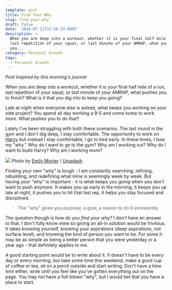 ```yaml
---
template: post
title: Find Your Why
slug: find-your-why
draft: false
date: '2018-07-11T12:18:23.000Z'
description: >-
  When you are deep into a workout, whether it is your final half mile of a run,
  last repetition of your squat, or last minute of your AMRAP, what pushes
  you...
category: Personal Growth
tags:
  - Personal Growth
---
```


*Post inspired by this morning's journal*

When you are deep into a workout, whether it is your final half mile of a run, last repetition of your squat, or last minute of your AMRAP, what pushes you to finish? What is it that you dig into to keep you going?

Late at night when everyone else is asleep, what keeps you working on your side project? You spend all day working a 9-5 and come home to work *more*. What pushes you to do that?

Lately I've been struggling with both these scenarios. The last round in the gym and I don't dig deep, I stay comfortable. The opportunity to work on [Harvy](www.harvy.app) but instead I stay comfortable, I go to bed early. In these times, I lose my "why." Why do I want to go to the gym? Why am I working out? Why do I want to build Harvy? Why am I working more?

![](https://images.unsplash.com/photo-1484069560501-87d72b0c3669?ixlib=rb-0.3.5&amp;q=80&amp;fm=jpg&amp;crop=entropy&amp;cs=tinysrgb&amp;w=1080&amp;fit=max&amp;ixid=eyJhcHBfaWQiOjExNzczfQ&amp;s=8248324d302ce16e516054824000b147)
Photo by [Emily Morter](https://unsplash.com/@emilymorter?utm_source=ghost&amp;utm_medium=referral&amp;utm_campaign=api-credit) / [Unsplash](https://unsplash.com/?utm_source=ghost&amp;utm_medium=referral&amp;utm_campaign=api-credit)

Finding your own "why" is tough - I am constantly searching, refining, rebuilding, and redefining what mine is seemingly week by week. But having your "why" is important - it is what keeps you going when you don't want to push anymore. It wakes you up early in the morning, it keeps you up late at night, it pushes you to hit that last rep, it helps you stay focused and disciplined.

> The "why" gives you purpose, a goal, a reason to do it incessently.

The question though is *how do you find your why?* I don't have an answer to that. I don't fully know mine so giving an all-in solution would be frivilous. It takes knowing yourself, knowing your aspirations (deep aspirations, not surface level), and knowing the kind of person you want to be. For some it may be as simple as being a better person that you were yesterday or a year ago - that definitely applies to me.

A good starting point would be to write about it. It doesn't have to be every day or every morning, but take some time this weekend, make a good cup of coffee or tea, sit on a porch outside and start writing. Don't have a time limit either, write until you feel like you've gotten everything out on the page. You may not have a full-blown "why", but I would bet that you have a place to start.
